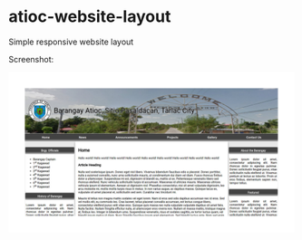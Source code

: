 # atioc-website-layout
Simple responsive website layout

Screenshot:

![Sample Homepage](samplehome1.jpg?raw=true "Homepage")
